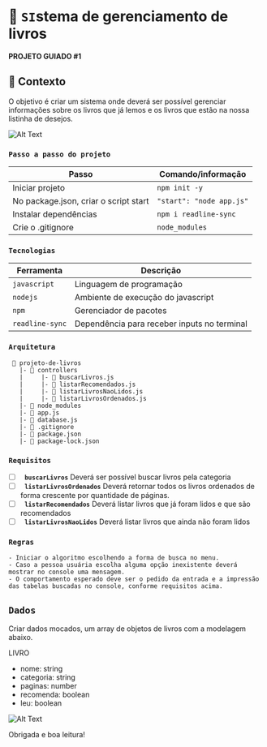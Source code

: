 # 🚀 `SI`stema de gerenciamento de livros

**PROJETO GUIADO #1**

## 🧠 Contexto

O objetivo é criar um sistema onde deverá ser possível gerenciar informações sobre os livros que já lemos e os livros que estão na nossa listinha de desejos.

![Alt Text](https://media.giphy.com/media/Nfd1jLVBCR3O0/giphy.gif)

### `Passo a passo do projeto`

| Passo                                 | Comando/informação       |
| ------------------------------------- | ------------------------ |
| Iniciar projeto                       | `npm init -y`            |
| No package.json, criar o script start | `"start": "node app.js"` |
| Instalar dependências                 | `npm i readline-sync`    |
| Crie o .gitignore                     | `node_modules`           |

### `Tecnologias`

| Ferramenta      | Descrição                                   |
| --------------- | ------------------------------------------- |
| `javascript`    | Linguagem de programação                    |
| `nodejs`        | Ambiente de execução do javascript          |
| `npm`           | Gerenciador de pacotes                      |
| `readline-sync` | Dependência para receber inputs no terminal |

### `Arquitetura`

```
 📁 projeto-de-livros
   |- 📁 controllers
   |     |- 📄 buscarLivros.js
   |     |- 📄 listarRecomendados.js
   |     |- 📄 listarLivrosNaoLidos.js
   |     |- 📄 listarLivrosOrdenados.js
   |- 📁 node_modules
   |- 📄 app.js
   |- 📄 database.js
   |- 📄 .gitignore
   |- 📄 package.json  
   |- 📄 package-lock.json
```

### `Requisitos`

- [ ]   **`buscarLivros`** Deverá ser possível buscar livros pela categoria
- [ ]   **`listarLivrosOrdenados`** Deverá retornar todos os livros ordenados de forma crescente por quantidade de páginas.
- [ ]   **`listarRecomendados`** Deverá listar livros que já foram lidos e que são recomendados
- [ ]   **`listarLivrosNaoLidos`** Deverá listar livros que ainda não foram lidos

### `Regras`

```
- Iniciar o algoritmo escolhendo a forma de busca no menu.
- Caso a pessoa usuária escolha alguma opção inexistente deverá mostrar no console uma mensagem.
- O comportamento esperado deve ser o pedido da entrada e a impressão das tabelas buscadas no console, conforme requisitos acima.
```

## `Dados`

Criar dados mocados, um array de objetos de livros com a modelagem abaixo.

LIVRO

- nome: string
- categoria: string
- paginas: number
- recomenda: boolean
- leu: boolean



![Alt Text](https://media.giphy.com/media/11BDDJSlJZ2uha/giphy.gif)



Obrigada e boa leitura!
